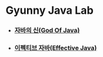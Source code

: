 # Gyunny Java Lab 

- ### [자바의 신(God Of Java)](https://github.com/wjdrbs96/Gyunny-Java-Lab/tree/master/Java_God)
- ### [이펙티브 자바(Effective Java)](https://github.com/wjdrbs96/Gyunny-Java-Lab/tree/master/Effective_Java)